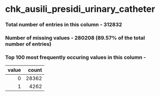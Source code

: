 
# chk_ausili_presidi_urinary_catheter

### Total number of entries in this column - 312832

### Number of missing values - 280208 (89.57% of the total number of entries)

### Top 100 most frequently occuring values in this column -

|   value |   count |
|--------:|--------:|
|       0 |   28362 |
|       1 |    4262 |
